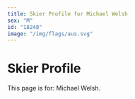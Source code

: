 ```yaml
---
title: Skier Profile for Michael Welsh
sex: "M"
id: "18248"
image: "/img/flags/aus.svg" 
---
```


# Skier Profile

This page is for: Michael Welsh.
    